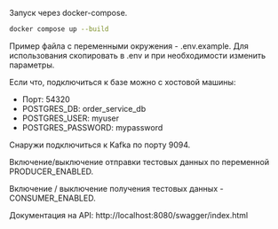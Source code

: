 Запуск через docker-compose.
```bash
docker compose up --build
```
Пример файла с переменными окружения - .env.example.
Для использования скопировать в .env и при необходимости изменить параметры. 

Если что, подключиться к базе можно с хостовой машины:
* Порт: 54320
* POSTGRES_DB: order_service_db
* POSTGRES_USER: myuser
* POSTGRES_PASSWORD: mypassword

Снаружи подключиться к Kafka по порту 9094.

Включение/выключение отправки тестовых данных по переменной PRODUCER_ENABLED.

Включение / выключение получения тестовых данных - CONSUMER_ENABLED.


Документация на API: http://localhost:8080/swagger/index.html
